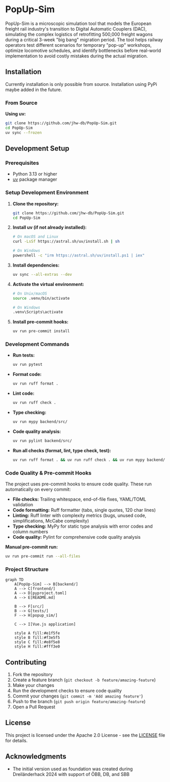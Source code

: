 # PopUp-Sim

PopUp-Sim is a microscopic simulation tool that models the European freight rail industry's transition to Digital Automatic Couplers (DAC), simulating the complex logistics of retrofitting 500,000 freight wagons during a critical 3-week "big bang" migration period. The tool helps railway operators test different scenarios for temporary "pop-up" workshops, optimize locomotive schedules, and identify bottlenecks before real-world implementation to avoid costly mistakes during the actual migration.

## Installation
Currently installation is only possible from source. Installation using PyPi maybe added in the future.

### From Source

**Using uv:**
```bash
git clone https://github.com/jhw-db/PopUp-Sim.git
cd PopUp-Sim
uv sync --frozen
```

## Development Setup

### Prerequisites

- Python 3.13 or higher
- [uv](https://docs.astral.sh/uv/) package manager

### Setup Development Environment

1. **Clone the repository:**
   ```bash
   git clone https://github.com/jhw-db/PopUp-Sim.git
   cd PopUp-Sim
   ```

2. **Install uv (if not already installed):**
   ```bash
   # On macOS and Linux
   curl -LsSf https://astral.sh/uv/install.sh | sh

   # On Windows
   powershell -c "irm https://astral.sh/uv/install.ps1 | iex"
   ```

3. **Install dependencies:**
   ```bash
   uv sync --all-extras --dev
   ```

4. **Activate the virtual environment:**
   ```bash
   # On Unix/macOS
   source .venv/bin/activate

   # On Windows
   .venv\Scripts\activate
   ```

5. **Install pre-commit hooks:**
   ```bash
   uv run pre-commit install
   ```

### Development Commands

- **Run tests:**
  ```bash
  uv run pytest
  ```

- **Format code:**
  ```bash
  uv run ruff format .
  ```

- **Lint code:**
  ```bash
  uv run ruff check .
  ```

- **Type checking:**
  ```bash
  uv run mypy backend/src/
  ```

- **Code quality analysis:**
  ```bash
  uv run pylint backend/src/
  ```

- **Run all checks (format, lint, type check, test):**
  ```bash
  uv run ruff format . && uv run ruff check . && uv run mypy backend/src/ && uv run pylint backend/src/ && uv run pytest
  ```

### Code Quality & Pre-commit Hooks

The project uses pre-commit hooks to ensure code quality. These run automatically on every commit:

- **File checks:** Trailing whitespace, end-of-file fixes, YAML/TOML validation
- **Code formatting:** Ruff formatter (tabs, single quotes, 120 char lines)
- **Linting:** Ruff linter with complexity metrics (bugs, unused code, simplifications, McCabe complexity)
- **Type checking:** MyPy for static type analysis with error codes and column numbers
- **Code quality:** Pylint for comprehensive code quality analysis

**Manual pre-commit run:**
```bash
uv run pre-commit run --all-files
```

### Project Structure

```mermaid
graph TD
    A[PopUp-Sim] --> B[backend/]
    A --> C[frontend/]
    A --> D[pyproject.toml]
    A --> E[README.md]

    B --> F[src/]
    B --> G[tests/]
    F --> H[popup_sim/]

    C --> I[Vue.js application]

    style A fill:#e1f5fe
    style B fill:#f3e5f5
    style C fill:#e8f5e8
    style H fill:#fff3e0
```

## Contributing

1. Fork the repository
2. Create a feature branch (`git checkout -b feature/amazing-feature`)
3. Make your changes
4. Run the development checks to ensure code quality
5. Commit your changes (`git commit -m 'Add amazing feature'`)
6. Push to the branch (`git push origin feature/amazing-feature`)
7. Open a Pull Request

## License

This project is licensed under the Apache 2.0 License - see the [LICENSE](LICENSE) file for details.

## Acknowledgments

- The initial version used as foundation was created during Dreiländerhack 2024 with support of ÖBB, DB, and SBB